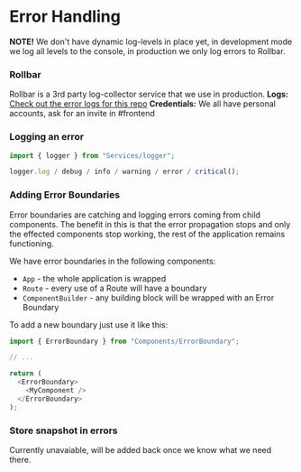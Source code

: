 # Error Handling

**NOTE!** We don't have dynamic log-levels in place yet, in development mode we log all
levels to the console, in production we only log errors to Rollbar.

### Rollbar

Rollbar is a 3rd party log-collector service that we use in production.
**Logs:** [Check out the error logs for this repo](https://rollbar.com/casumo/react-stack/items)
**Credentials:** We all have personal accounts, ask for an invite in #frontend

### Logging an error

```javascript
import { logger } from "Services/logger";

logger.log / debug / info / warning / error / critical();
```

### Adding Error Boundaries

Error boundaries are catching and logging errors coming from child components.
The benefit in this is that the error propagation stops and only the effected
components stop working, the rest of the application remains functioning.

We have error boundaries in the following components:

- `App` - the whole application is wrapped
- `Route` - every use of a Route will have a boundary
- `ComponentBuilder` - any building block will be wrapped with an Error Boundary

To add a new boundary just use it like this:

```javascript
import { ErrorBoundary } from "Components/ErrorBoundary";

// ...

return (
  <ErrorBoundary>
    <MyComponent />
  </ErrorBoundary>
);
```

### Store snapshot in errors

Currently unavaiable, will be added back once we know what we need there.
